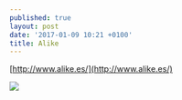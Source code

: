 ```yaml
---
published: true
layout: post
date: '2017-01-09 10:21 +0100'
title: Alike
---
```

[http://www.alike.es/](http://www.alike.es/)

![](https://1.bp.blogspot.com/-3AdwexQ97bw/VglSGhB1HKI/AAAAAAAAAzs/kGNRjjW8G2k/s1600/Alike_image_2-1_titulo.png)